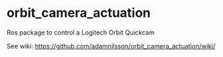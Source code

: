orbit_camera_actuation
======================

Ros package to control a Logitech Orbit Quickcam

See wiki:
https://github.com/adamnilsson/orbit_camera_actuation/wiki/